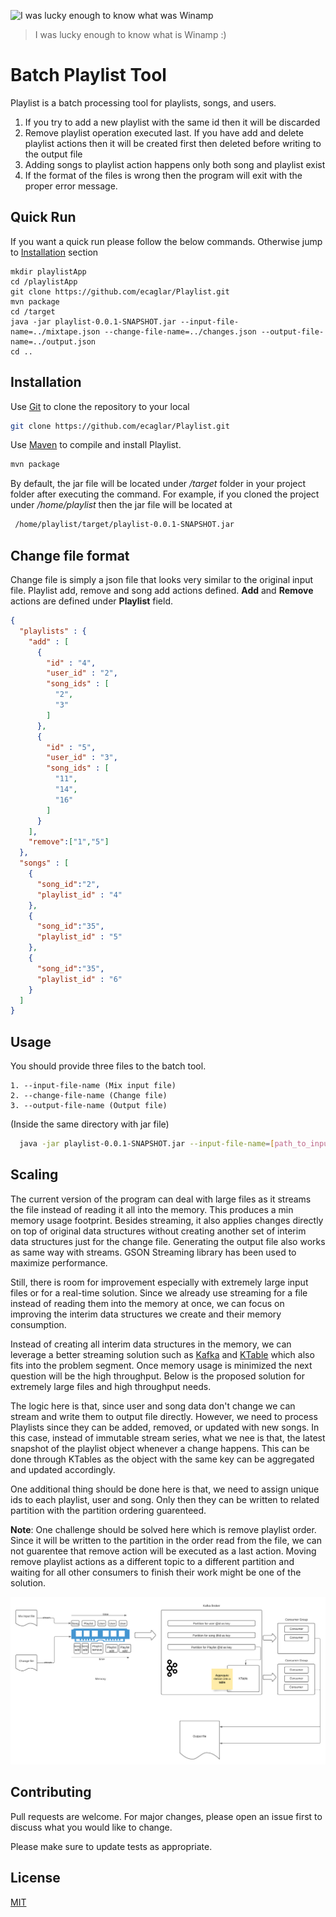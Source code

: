 ![I was lucky enough to know what was Winamp](https://cdn.theatlantic.com/thumbor/4z2POkjuJrgRnOXLyL9-ttxFJmA=/570x243/media/img/posts/2013/12/winamp/original.jpg)

> I was lucky enough to know what is Winamp :)

# Batch Playlist Tool

Playlist is a batch processing tool for playlists, songs, and users.

1. If you try to add a new playlist with the same id then it will be discarded
2. Remove playlist operation executed last. If you have add and delete playlist actions then it will be created first then deleted before writing to the output file
3. Adding songs to playlist action happens only both song and playlist exist
4. If the format of the files is wrong then the program will exit with the proper error message.


## Quick Run
If you want a quick run please follow the below commands. Otherwise jump to [Installation](https://github.com/ecaglar/Playlist/blob/main/README.md#installation) section

```
mkdir playlistApp
cd /playlistApp
git clone https://github.com/ecaglar/Playlist.git
mvn package
cd /target
java -jar playlist-0.0.1-SNAPSHOT.jar --input-file-name=../mixtape.json --change-file-name=../changes.json --output-file-name=../output.json
cd ..
```

## Installation

Use  [Git](https://git-scm.com/) to clone the repository to your local

```bash
git clone https://github.com/ecaglar/Playlist.git
```

Use  [Maven](https://maven.apache.org/) to compile and install Playlist.

```bash
mvn package
```
By default, the jar file will be located under */target* folder in your project folder after executing the command.
For example, if you cloned the project under */home/playlist* then the jar file will be located at
```bash
 /home/playlist/target/playlist-0.0.1-SNAPSHOT.jar
 ```
 
## Change file format

Change file is simply a json file that looks very similar to the original input file. Playlist add, remove and song add actions defined.
**Add** and **Remove** actions are defined under **Playlist** field. 

```json
{
  "playlists" : {
    "add" : [
      {
        "id" : "4",
        "user_id" : "2",
        "song_ids" : [
          "2",
          "3"
        ]
      },
      {
        "id" : "5",
        "user_id" : "3",
        "song_ids" : [
          "11",
          "14",
          "16"
        ]
      }
    ],
    "remove":["1","5"]
  },
  "songs" : [
    {
      "song_id":"2",
      "playlist_id" : "4"
    },
    {
      "song_id":"35",
      "playlist_id" : "5"
    },
    {
      "song_id":"35",
      "playlist_id" : "6"
    }
  ]
}

```

## Usage

You should provide three files to the batch tool.
```
1. --input-file-name (Mix input file)
2. --change-file-name (Change file)
3. --output-file-name (Output file)
```

(Inside the same directory with jar file)

```bash
  java -jar playlist-0.0.1-SNAPSHOT.jar --input-file-name=[path_to_input_file] --change-file-name=[path-to-change_file] --output-file-name=[path_to_output_file]
```

## Scaling

The current version of the program can deal with large files as it streams the file instead of reading it all into the memory. This produces a min memory usage footprint. Besides streaming, it also applies changes directly on top of original data structures without creating another set of interim data structures just for the change file. Generating the output file also works as same way with streams. GSON Streaming library has been used to maximize performance. 

Still, there is room for improvement especially with extremely large input files or for a real-time solution. Since we already use streaming for a file instead of reading them into the memory at once, we can focus on improving the interim data structures we create and their memory consumption.

Instead of creating all interim data structures in the memory, we can leverage a better streaming solution such as [Kafka](https://kafka.apache.org/) and [KTable](https://www.confluent.io/blog/kafka-streams-tables-part-1-event-streaming) which also fits into the problem segment. Once memory usage is minimized the next question will be the high throughput. Below is the proposed solution for extremely large files and high throughput needs. 

The logic here is that, since user and song data don't change we can stream and write them to output file directly. However, we need to process Playlists since they can be added, removed, or updated with new songs. In this case, instead of immutable stream series, what we nee is that, the latest snapshot of the playlist object whenever a change happens. This can be done through KTables as the object with the same key can be aggregated and updated accordingly. 

One additional thing should be done here is that, we need to assign unique ids to each playlist, user and song. Only then they can be written to related partition with the partition ordering guarenteed. 

**Note**: One challenge should be solved here which is remove playlist order. Since it will be written to the partition in the order read from the file, we can not guarentee that remove action will be executed as a last action. Moving remove playlist actions as a different topic to a different partition and waiting for all other consumers to finish their work might be one of the solution.

![Scale](https://github.com/ecaglar/Playlist/blob/main/Scale2.png)

## Contributing
Pull requests are welcome. For major changes, please open an issue first to discuss what you would like to change.

Please make sure to update tests as appropriate.

## License
[MIT](https://choosealicense.com/licenses/mit/)
